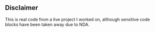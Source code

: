 ## Disclaimer

This is real code from a live project I worked on, although sensitive code blocks have been taken away due to NDA.
